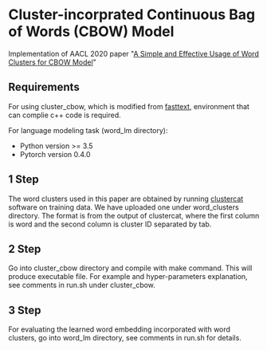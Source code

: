 # Cluster-incorprated Continuous Bag of Words (CBOW) Model
Implementation of AACL 2020 paper "[A Simple and Effective Usage of Word Clusters for CBOW Model](https://www.aclweb.org/toadd)"

## Requirements
For using cluster_cbow, which is modified from [fasttext](https://github.com/facebookresearch/fastText), environment that can complie c++ code is required. 

For language modeling task (word_lm directory): 
- Python version >= 3.5
- Pytorch version 0.4.0

## 1 Step
The word clusters used in this paper are obtained by running [clustercat](https://github.com/jonsafari/clustercat) software on training data. We have uploaded one under word_clusters directory. The format is from the output of clustercat, where the first column is word and the second column is cluster ID separated by tab. 
##

## 2 Step
Go into cluster_cbow directory and compile with make command.
This will produce executable file. For example and hyper-parameters explanation, see comments in run.sh under cluster_cbow.

## 3 Step
For evaluating the learned word embedding incorporated with word clusters, go into word_lm directory, see comments in run.sh for details.
